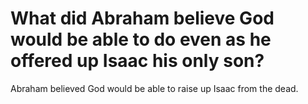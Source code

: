 # What did Abraham believe God would be able to do even as he offered up Isaac his only son?

Abraham believed God would be able to raise up Isaac from the dead.
